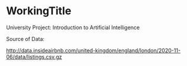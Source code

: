 # WorkingTitle
University Project: Introduction to Artificial Intelligence

Source of Data:

http://data.insideairbnb.com/united-kingdom/england/london/2020-11-06/data/listings.csv.gz
